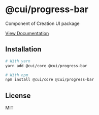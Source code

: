 # @cui/progress-bar
Component of Creation UI package

[View Documentation](https://creation-ui.dev/)

## Installation

```bash
# With yarn
yarn add @cui/core @cui/progress-bar

# With npm
npm install @cui/core @cui/progress-bar
```

## License

MIT
